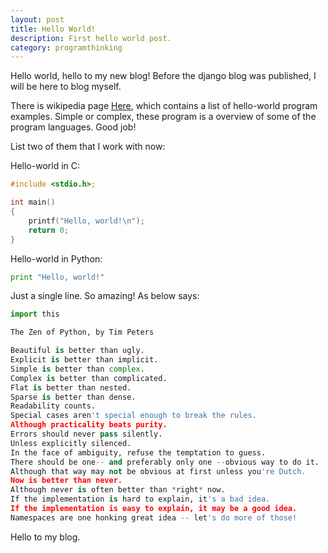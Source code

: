 ```yaml
---
layout: post
title: Hello World!
description: First hello world post.
category: programthinking
---
```


Hello world, hello to my new blog! Before the django blog was published, I will be here to blog myself.

There is wikipedia page [Here](http://en.wikipedia.org/wiki/List_of_Hello_world_program_examples), which 
contains a list of hello-world program examples. Simple or complex, these program is a overview of some 
of the program languages. Good job!

List two of them that I work with now:

Hello-world in C:

```c
#include <stdio.h>;

int main()
{
    printf("Hello, world!\n");
    return 0;
}
```
Hello-world in Python:

```python
print "Hello, world!"
```

Just a single line. So amazing! As below says:

```python
import this

The Zen of Python, by Tim Peters

Beautiful is better than ugly.
Explicit is better than implicit.
Simple is better than complex.
Complex is better than complicated.
Flat is better than nested.
Sparse is better than dense.
Readability counts.
Special cases aren't special enough to break the rules.
Although practicality beats purity.
Errors should never pass silently.
Unless explicitly silenced.
In the face of ambiguity, refuse the temptation to guess.
There should be one-- and preferably only one --obvious way to do it.
Although that way may not be obvious at first unless you're Dutch.
Now is better than never.
Although never is often better than *right* now.
If the implementation is hard to explain, it's a bad idea.
If the implementation is easy to explain, it may be a good idea.
Namespaces are one honking great idea -- let's do more of those!
```

Hello to my blog.

